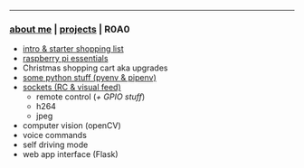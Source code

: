 * * *
### [about me](https://abradaric.me/)   |   [projects](./projects.html) | R0A0

-  [intro & starter shopping list](./r0a0_intro.html)
-  [raspberry pi essentials](./r0a0_rpi_essentials.html)
-  Christmas shopping cart aka upgrades
-  [some python stuff (pyenv & pipenv)](./r0a0_python.html)
-  [sockets (RC & visual feed)](./r0a0_sockets.html)
   - remote control (_+ GPIO stuff_)
   - h264
   - jpeg
-  computer vision (openCV)
-  voice commands
-  self driving mode
-  web app interface (Flask)

